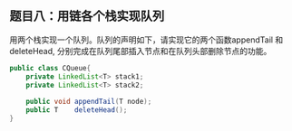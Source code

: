 ## 题目八：用链各个栈实现队列
用两个栈实现一个队列。队列的声明如下，请实现它的两个函数appendTail 和 deleteHead,
分别完成在队列尾部插入节点和在队列头部删除节点的功能。

```java
public class CQueue{
    private LinkedList<T> stack1;
    private LinkedList<T> stack2;
    
    public void appendTail(T node);
    public T    deleteHead();
}
```